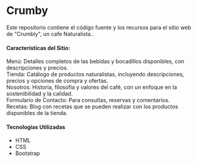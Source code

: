 <h1>Crumby</h1>
<p>Este repositorio contiene el código fuente y los recursos para el sitio web de "Crumbly", un cafe Naturalista..</p>
<h4>Características del Sitio:</h4>
<p>

Menú: Detalles completos de las bebidas y bocadillos disponibles, con descripciones y precios.<br>
Tienda: Catálogo de productos naturalistas, incluyendo descripciones, precios y opciones de compra y ofertas.<br>
Nosotros: Historia, filosofía y valores del café, con un enfoque en la sostenibilidad y la calidad.<br>
Formulario de Contacto: Para consultas, reservas y comentarios.<br>
Recetas: Blog con recetas que se pueden realizar con los productos disponibles de la tienda.</p>
<h4>Tecnologías Utilizadas</h4>
<ul>
  <li>HTML</li>
  <li>CSS</li>
  <li>Bootstrap</li>
</ul>
